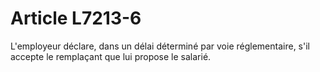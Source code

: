 # Article L7213-6

L'employeur déclare, dans un délai déterminé par voie réglementaire, s'il accepte le remplaçant que lui propose le salarié.